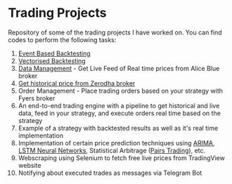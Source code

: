 # Trading Projects

Repository of some of the trading projects I have worked on. You can find codes to perform the following tasks:

1. [Event Based Backtesting](https://github.com/Riddhishah1008/Trading_Projects/blob/master/Backtested%20%2B%20Live%20Strategy/Event%20based%20Backtesting.ipynb)
2. [Vectorised Backtesting](https://github.com/Riddhishah1008/Trading_Projects/tree/master/Vectorised%20Backtesting)
3. [Data Management](https://github.com/Riddhishah1008/Trading_Projects/blob/master/Customisable_Strategy_with_Trading_Engine/AliceBlueDataProject.py) - Get Live Feed of Real time prices from Alice Blue broker
4. [Get historical price from Zerodha broker](https://github.com/Riddhishah1008/Trading_Projects/blob/master/Customisable_Strategy_with_Trading_Engine/Zerodha.py)
5. Order Management - Place trading orders based on your strategy with Fyers broker
6. An end-to-end trading engine with a pipeline to get historical and live data, feed in your strategy, and execute orders real time based on the strategy
7. Example of a strategy with backtested results as well as it's real time implementation
8. Implementation of certain price prediction techniques using [ARIMA](https://github.com/Riddhishah1008/Trading_Projects/blob/master/Advanced%20Techniques/ARIMA.ipynb), [LSTM Neural Networks](https://github.com/Riddhishah1008/Trading_Projects/blob/master/Advanced%20Techniques/LSTM.ipynb), Statistical Arbitrage ([Pairs Trading](https://github.com/Riddhishah1008/Trading_Projects/blob/master/Advanced%20Techniques/Pairs%20Trading.ipynb)), etc.
10. Webscraping using Selenium to fetch free live prices from TradingView website
11. Notifying about executed trades as messages via Telegram Bot
